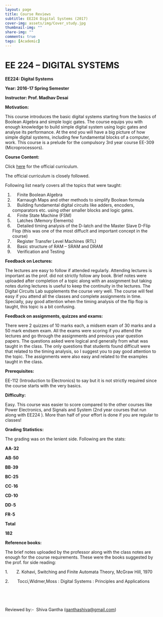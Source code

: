 ```yaml
---
layout: page
title: Course Reviews
subtitle: EE224 Digital Systems (2017)
cover-img: assets/img/Cover_study.jpg
thumbnail-img: ""
share-img: ""
comments: true
tags: [Academic]
---
```




# EE 224 – DIGITAL SYSTEMS

**EE224: Digital Systems**

**Year: 2016-17 Spring Semester**

**Instructor: Prof. Madhav Desai**

**Motivation:**

This course introduces the basic digital systems starting from the basics of Boolean Algebra and simple logic gates. The course equips you with enough knowledge to build simple digital system using logic gates and analyse its performance. At the end you will have a big picture of how simple digital systems, including few fundamental blocks of a computer, work. This course is a prelude for the compulsory 3rd year course EE-309 (Microprocessors).

**Course Content:**

Click [here](https://www.ee.iitb.ac.in/web/academics/courses#EE224) for the official curriculum.

The official curriculum is closely followed.

Following list nearly covers all the topics that were taught:

1.      Finite Boolean Algebra
2.      Karnaugh Maps and other methods to simplify Boolean formula
3.      Building fundamental digital circuits like adders, encoders, comparators etc. using other smaller blocks and logic gates.
4.      Finite State Machine (FSM)
5.      Latches (Memory Elements)
6.      Detailed timing analysis of the D-latch and the Master Slave D-Flip Flop (this was one of the most diffuclt and important concept in the course)
7.      Register Transfer Level Machines (RTL)
8.      Basic structure of RAM – SRAM and DRAM
9.      Verification and Testing

**Feedback on Lectures:**

The lectures are easy to follow if attended regularly. Attending lectures is important as the prof. did not strictly follow any book. Brief notes were uploaded after completion of a topic along with an assignment but taking notes during lectures is useful to keep the continuity in the lectures. The Digital Circuits Lab supplements the course very well. The course will feel easy if you attend all the classes and complete assignments in time. Specially, pay good attention when the timing analysis of the flip flop is taught, this topic is a bit confusing.

**Feedback on assignments, quizzes and exams:**

There were 2 quizzes of 10 marks each, a midsem exam of 30 marks and a 50 mark endsem exam. All the exams were scoring if you attend the lectures and go through the assignments and previous year question papers. The questions asked were logical and generally from what was taught in the class. The only questions that students found difficult were that related to the timing analysis, so I suggest you to pay good attention to the topic. The assignments were also easy and related to the examples taught in the class.

**Prerequisites:**                  

EE-112 (Introduction to Electronics) to say but it is not strictly required since the course starts with the very basics.

**Difficulty:**

Easy. This course was easier to score compared to the other courses like Power Electronics, and Signals and System (2nd year courses that run along with EE224 ). More than half of your effort is done if you are regular to classes!

**Grading Statistics:**

The grading was on the lenient side. Following are the stats:

**AA**-**32**

**AB**-**50**

**BB**-**39**

**BC**-**25**

**CC**-**16**

**CD**-**10**

**DD**-**5**

**FR**-**5**

**Total**

**182**

**Reference books:**

The brief notes uploaded by the professor along with the class notes are enough for the course requirements. These were the books suggested by the prof. for side reading:

1.       Z. Kohavi, Switching and Finite Automata Theory, McGraw Hill, 1970

2.       Tocci,Widmer,Moss : Digital Systems : Principles and Applications

 

 

Reviewed by:-  Shiva Gantha (ganthashiva@gmail.com)
